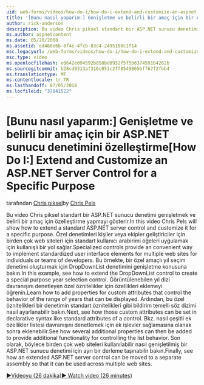 ```yaml
---
uid: web-forms/videos/how-do-i/how-do-i-extend-and-customize-an-aspnet-server-control-for-a-specific-purpose
title: '[Bunu nasıl yaparım:] Genişletme ve belirli bir amaç için bir ASP.NET sunucu denetimi özelleştirme | Microsoft Docs'
author: rick-anderson
description: Bu video Chris piksel standart bir ASP.NET sunucu denetimi genişletmek ve belirli bir amaç için özelleştirme yapmayı gösterir. Özel denetimleri, bir c sağlar...
ms.author: aspnetcontent
ms.date: 05/20/2008
ms.assetid: ed460e6b-8f4e-4fcb-83c4-2495180c1f14
msc.legacyurl: /web-forms/videos/how-do-i/how-do-i-extend-and-customize-an-aspnet-server-control-for-a-specific-purpose
msc.type: video
ms.openlocfilehash: e0642e094592b858bd0932f5f5b6374591b4262b
ms.sourcegitcommit: b28cd0313af316c051c2ff8549865bff67f2fbb4
ms.translationtype: MT
ms.contentlocale: tr-TR
ms.lasthandoff: 07/05/2018
ms.locfileid: "37841522"
---
```

<a name="how-do-i-extend-and-customize-an-aspnet-server-control-for-a-specific-purpose"></a><span data-ttu-id="2e84a-104">[Bunu nasıl yaparım:] Genişletme ve belirli bir amaç için bir ASP.NET sunucu denetimini özelleştirme</span><span class="sxs-lookup"><span data-stu-id="2e84a-104">[How Do I:] Extend and Customize an ASP.NET Server Control for a Specific Purpose</span></span>
====================
<span data-ttu-id="2e84a-105">tarafından [Chris piksel](https://twitter.com/chrispels)</span><span class="sxs-lookup"><span data-stu-id="2e84a-105">by [Chris Pels](https://twitter.com/chrispels)</span></span>

<span data-ttu-id="2e84a-106">Bu video Chris piksel standart bir ASP.NET sunucu denetimi genişletmek ve belirli bir amaç için özelleştirme yapmayı gösterir.</span><span class="sxs-lookup"><span data-stu-id="2e84a-106">In this video Chris Pels will show how to extend a standard ASP.NET server control and customize it for a specific purpose.</span></span> <span data-ttu-id="2e84a-107">Özel denetimleri kişiler veya ekipler geliştiriciler için birden çok web siteleri için standart kullanıcı arabirimi öğeleri uygulamak için kullanışlı bir yol sağlar.</span><span class="sxs-lookup"><span data-stu-id="2e84a-107">Specialized controls provide an convenient way to implement standardized user interface elements for multiple web sites for individuals or teams of developers.</span></span> <span data-ttu-id="2e84a-108">Bu örnekte, bir özel amaçlı yıl seçim denetimi oluşturmak için DropDownList denetimini genişletme konusuna bakın.</span><span class="sxs-lookup"><span data-stu-id="2e84a-108">In this example, see how to extend the DropDownList control to create a special purpose year selection control.</span></span> <span data-ttu-id="2e84a-109">Görüntülenebilen yıl dizi davranışını denetleyen özel öznitelikler için özellikleri eklemeyi öğrenin.</span><span class="sxs-lookup"><span data-stu-id="2e84a-109">Learn how to add properties for custom attributes that control the behavior of the range of years that can be displayed.</span></span> <span data-ttu-id="2e84a-110">Ardından, bu özel öznitelikleri bir denetimin standart öznitelikleri gibi bildirim temelli söz dizimi nasıl ayarlanabilir bakın.</span><span class="sxs-lookup"><span data-stu-id="2e84a-110">Next, see how those custom attributes can be set in declarative syntax like standard attributes of a control.</span></span> <span data-ttu-id="2e84a-111">Bkz. nasıl çeşitli ek özellikler listesi davranışını denetlemek için ek işlevler sağlamasına olanak sonra eklenebilir.</span><span class="sxs-lookup"><span data-stu-id="2e84a-111">See how several additional properties can then be added to provide additional functionality for controlling the list behavior.</span></span> <span data-ttu-id="2e84a-112">Son olarak, böylece birden çok web siteleri kullanılabilir nasıl genişletilmiş bir ASP.NET sunucu denetimi için ayrı bir derleme taşınabilir bakın.</span><span class="sxs-lookup"><span data-stu-id="2e84a-112">Finally, see how an extended ASP.NET server control can be moved to a separate assembly so that it can be used across multiple web sites.</span></span>

[<span data-ttu-id="2e84a-113">&#9654;Videoyu (26 dakika)</span><span class="sxs-lookup"><span data-stu-id="2e84a-113">&#9654; Watch video (26 minutes)</span></span>](https://channel9.msdn.com/Blogs/ASP-NET-Site-Videos/how-do-i-extend-and-customize-an-aspnet-server-control-for-a-specific-purpose)

